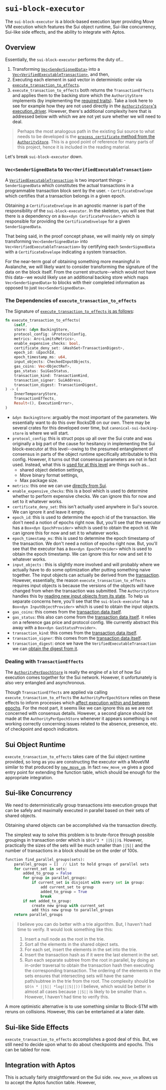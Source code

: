 # `sui-block-executor`
The `sui-block-executor` is a block-based execution layer providing Move VM execution which features the Sui object runtime, Sui-like concurrency, Sui-like side effects, and the ability to integrate with Aptos.

## Overview
Essentially, the `sui-block-executor` performs the duty of...
1. Transforming [`Vec<SenderSignedData>`](https://github.com/MystenLabs/sui/blob/552158d9eae200314499809d8977f732f6c2cee7/crates/sui-types/src/transaction.rs#L2019) into a [`Vec<VerifiedExecutableTransaction>`](https://github.com/MystenLabs/sui/blob/main/crates/sui-types/src/executable_transaction.rs#L55), and then, 
2. Executing each element in said vector in deterministic order via [`execute_transaction_to_effects`](https://github.com/MystenLabs/sui/blob/552158d9eae200314499809d8977f732f6c2cee7/sui-execution/src/latest.rs#L79). 
3. `execute_transaction_to_effects` both returns the `TransactionEffects` and applies them to the backing store which the `AuthorityStore` implements (by implementing the [required traits](https://github.com/MystenLabs/sui/blob/552158d9eae200314499809d8977f732f6c2cee7/crates/sui-types/src/storage/mod.rs#L489)). Take a look here to see for example how they are not used directly in the [`AuthorityStore`'s execution_driver](https://github.com/MystenLabs/sui/blob/552158d9eae200314499809d8977f732f6c2cee7/crates/sui-core/src/execution_driver.rs#L103). However, there's additional complexity here that is addressed below with which we are not yet sure whether we will need to deal.

> Perhaps the most analogous path in the existing Sui source to what needs to be developed is the [`process_certificate` method from the `AuthorityStore`](https://github.com/MystenLabs/sui/blob/552158d9eae200314499809d8977f732f6c2cee7/crates/sui-core/src/authority.rs#L1339). This is a good point of reference for many parts of this project, hence it is included in the reading material. 

Let's break `sui-block-executor` down.

### `Vec<SenderSignedData` to `Vec<VerifiedExecutableTransaction>`
A [`VerifiedExecutableTransaction`](https://github.com/MystenLabs/sui/blob/552158d9eae200314499809d8977f732f6c2cee7/crates/sui-types/src/executable_transaction.rs#L14) is two important things:
    - `SenderSignedData` which constitutes the actual transactions in a programmable transaction block sent by the user.
    - `CertificateEnvelope` which certifies that a transaction belongs in a given epoch. 

Obtaining a `CertificateEnvelope` in an agnostic manner is part of the responsibility of the `sui-block-executor`. In the skeleton, you will see that there is a dependency on a `Box<dyn CerificateProvider>` which is responsible for providing the `CertificateEnvelope` for a given `SenderSignedData`.

That being said, in the proof concept phase, we will mainly rely on simply transforming `Vec<SenderSignedData>` into `Vec<VerifiedExecutableTransaction>` by certifying each `SenderSignedData` with a `CertificateEnvelope` indicating a system transaction. 

For the near-term goal of obtaining something more meaningful in Avalanche, we will likely want to consider transforming the signature of the data on the block itself. From the current structure--which would not have this data--we would likely use an additional backing store which maps `Vec<SenderSignedData>` to blocks with their completed information as opposed to just `Vec<SenderSignedData>`.

### The Dependencies of `execute_transaction_to_effects`
The Signature of [`execute_transaction_to_effects` is as follows](https://github.com/MystenLabs/sui/blob/552158d9eae200314499809d8977f732f6c2cee7/sui-execution/src/latest.rs#L79):
```rust
fn execute_transaction_to_effects(
    &self,
    store: &dyn BackingStore,
    protocol_config: &ProtocolConfig,
    metrics: Arc<LimitsMetrics>,
    enable_expensive_checks: bool,
    certificate_deny_set: &HashSet<TransactionDigest>,
    epoch_id: &EpochId,
    epoch_timestamp_ms: u64,
    input_objects: CheckedInputObjects,
    gas_coins: Vec<ObjectRef>,
    gas_status: SuiGasStatus,
    transaction_kind: TransactionKind,
    transaction_signer: SuiAddress,
    transaction_digest: TransactionDigest,
) -> (
    InnerTemporaryStore,
    TransactionEffects,
    Result<(), ExecutionError>,
)
```

- `&dyn BackingStore`: arguably the most important of the parameters. We essentially want to do this over RocksDB on our own. There may be several crates for this developed over time, but `canonical-sui-backing-store` is where we will start.
- `protocol_config`: this is struct pops up all over the Sui crate and was originally a big part of the cause for hesitancy in implementing the Sui block-executor at this level--owing to the presumed entanglement of consensus in parts of the object runtime specifically attributable to this config. However, it turns out that consensus parameters are not in fact used. Instead, what this is [used for at this level](https://github.com/MystenLabs/sui/blob/552158d9eae200314499809d8977f732f6c2cee7/sui-execution/v1/sui-adapter/src/programmable_transactions/execution.rs#L639) are things such as...
    - shared object deletion settings,
    - Move binary format settings,
    - Max package size.
- `metrics`: this one we can use [directly from Sui](https://github.com/MystenLabs/sui/blob/552158d9eae200314499809d8977f732f6c2cee7/crates/sui-types/src/metrics.rs#L9).
- `enable_expensive_checks`: this is a bool which is used to determine whether to perform expensive checks. We can ignore this for now and set to it whatever works.
- `certificate_deny_set`: this isn't actually used anywhere in Sui's source. We can ignore it and leave it empty.
- `epoch_id`: this is used to determine the epoch id of the transaction. We don't need a notion of epochs right now. But, you'll see that the executor has a `Box<dyn EpochProvider>` which is used to obtain the epoch id. We can ignore this for now and set it to whatever works.
- `epoch_timestamp_ms`: this is used to determine the epoch timestamp of the transaction. We don't need a notion of epochs right now. But, you'll see that the executor has a `Box<dyn EpochProvider>` which is used to obtain the epoch timestamp. We can ignore this for now and set it to whatever works.
- `input_objects` : this is slightly more involved and will probably where we actually have to do some optimization after putting something naive together. The input objects can actually be derived from the [transaction](https://github.com/MystenLabs/sui/blob/552158d9eae200314499809d8977f732f6c2cee7/crates/sui-core/src/authority.rs#L963). However, essentially, the reason `execute_transaction_to_effects` requires input objects is because the versions of the objects will have changed from when the transaction was submitted. The `AuthorityStore` handles this by [reading new input objects from its state](https://github.com/MystenLabs/sui/blob/552158d9eae200314499809d8977f732f6c2cee7/crates/sui-core/src/authority.rs#L963). To help us separate concerns here, you'll see that the `sui-block-executor` has a `Box<dyn InputObjectProvider>` which is used to obtain the input objects. 
- `gas_coins`: this comes from the [transaction data itself](https://github.com/MystenLabs/sui/blob/552158d9eae200314499809d8977f732f6c2cee7/crates/sui-core/src/authority.rs#L1366).
- `gas_status`: this also can come from the [transaction data itself](https://github.com/MystenLabs/sui/blob/552158d9eae200314499809d8977f732f6c2cee7/crates/sui-transaction-checks/src/lib.rs#L50). it relies on a reference gas price and protocol config. We currently abstract this away with a `Box<dyn GasStatusProvider>`.
- `transaction_kind`: this comes from the [transaction data itself](https://github.com/MystenLabs/sui/blob/552158d9eae200314499809d8977f732f6c2cee7/crates/sui-core/src/authority.rs#L1366).
- `transaction_signer`: this comes from the [transaction data itself](https://github.com/MystenLabs/sui/blob/552158d9eae200314499809d8977f732f6c2cee7/crates/sui-core/src/authority.rs#L1366).
- `transaction_digest`: once we have the `VerifiedExecutableTransaction` we can [obtain the digest from it](https://github.com/MystenLabs/sui/blob/552158d9eae200314499809d8977f732f6c2cee7/crates/sui-core/src/authority.rs#L1363).


### Dealing with `TransactionEffects`
The [`AuthorityPerEpochStore`](https://github.com/MystenLabs/sui/blob/552158d9eae200314499809d8977f732f6c2cee7/crates/sui-core/src/authority/authority_per_epoch_store.rs#L628) is really the engine of a lot of how Sui execution comes together for the Sui network. However, it unfortunately is also very entangled and asynchronous.

Though `TransactionEffects` are applied via calling `execute_transaction_to_effects` the `AuthorityPerEpochStore` relies on these effects to inform processes which [affect execution within and between epochs](https://github.com/MystenLabs/sui/blob/552158d9eae200314499809d8977f732f6c2cee7/crates/sui-core/src/authority/authority_per_epoch_store.rs#L1172). For the most part, it seems like we can ignore this as we are not concerned with consensus details. However, a second glance should be made at the `AuthorityPerEpochStore` whenever it appears something is not working correctly concerning issues related to the absence, presence, etc. of checkpoint and epoch indicators. 

## Sui Object Runtime
`execute_transaction_to_effects` takes care of the Sui object runtime provided, so long as you are constructing the executor with a MoveVM similar to that produced by [`new_move_vm`](https://github.com/MystenLabs/sui/blob/552158d9eae200314499809d8977f732f6c2cee7/sui-execution/src/latest.rs#L55C35-L55C35). In fact `new_move_vm` gives a good entry point for extending the function table, which should be enough for the appropriate integration.

## Sui-like Concurrency
We need to deterministically group transactions into execution groups that can be safely and maximally executed in parallel based on their sets of shared objects.

Obtaining shared objects can be accomplished via the transaction directly. 

The simplest way to solve this problem is to brute-force through possible groupings in transaction order which is `$O(n^2 * ||S||)$`. However, practically the sizes of the sets will be much smaller than `||S||` and the number of transactions in a block should be on the order of 100s.

```python
function find_parallel_groups(sets):
    parallel_groups = []  // List to hold groups of parallel sets
    for current_set in sets:
        added_to_group = False
        for group in parallel_groups:
            if current_set is disjoint with every set in group:
                add current_set to group
                added_to_group = True
                break
        if not added_to_group:
            create new group with current_set
            add this new group to parallel_groups
    return parallel_groups
```

> I believe you can do better with a trie algorithm. But, I haven't had time to verify. It would look something like this:
> 1. Insert a null node as the root in the trie.
> 2. Sort all the elements in the shared object sets.
> 3. For each set, insert the elements in the set into the trie.
> 4. Insert the transaction hash as if it were the last element in the set.
> 5. Run each separate subtree from the root in parallel, by doing an in-order traversal to obtain the transaction hash then executing the corresponding transaction. 
> The ordering of the elements in the sets ensures that intersecting sets will have the same path/subtree in the trie from the root.
> The complexity should be `$O(n * ||S|| *log(||S||))` I believe, which would be better in almost all cases because `||S||` is likely to be smaller than `n`. However, I haven't had time to verify this.

A more optimistic alternative is to use something similar to Block-STM with reruns on collisions. However, this can be entertained at a later date.

## Sui-like Side Effects
`execute_transaction_to_effects` accomplishes a good deal of this. But, we still need to decide upon what to do about checkpoints and epochs. This can be tabled for now.

## Integration with Aptos
This is actually fairly straightforward on the Sui side. `new_move_vm` allows us to accept the Aptos function table. However, 